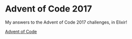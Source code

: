 # Advent of Code 2017

My answers to the Advent of Code 2017 challenges, in Elixir!

[Advent of Code](http://adventofcode.com/)
